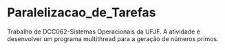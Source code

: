 # Paralelizacao_de_Tarefas
Trabalho de DCC062-Sistemas Operacionais da UFJF. A atividade  é desenvolver um programa multithread para a geração de números primos.
